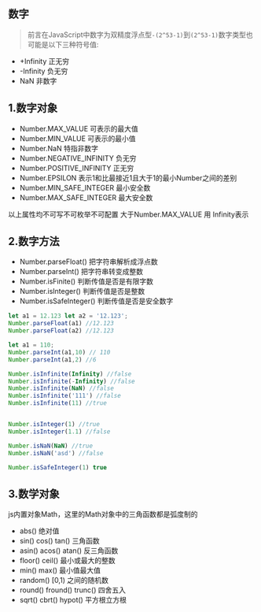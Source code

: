 ## 数字
> 前言在JavaScript中数字为双精度浮点型`-(2^53-1)`到`(2^53-1)`数字类型也可能是以下三种符号值:
- +Infinity 正无穷
- -Infinity 负无穷
- NaN 非数字
## 1.数字对象

- Number.MAX_VALUE 可表示的最大值
- Number.MIN_VALUE 可表示的最小值
- Number.NaN 特指非数字
- Number.NEGATIVE_INFINITY 负无穷
- Number.POSITIVE_INFINITY 正无穷
- Number.EPSILON 表示1和比最接近1且大于1的最小Number之间的差别
- Number.MIN_SAFE_INTEGER 最小安全数
- Number.MAX_SAFE_INTEGER 最大安全数

以上属性均不可写不可枚举不可配置
大于Number.MAX_VALUE 用 Infinity表示


## 2.数字方法
- Number.parseFloat() 把字符串解析成浮点数
- Number.parseInt() 把字符串转变成整数
- Number.isFinite() 判断传值是否是有限字数
- Number.isInteger() 判断传值是否是整数
- Number.isSafeInteger() 判断传值是否是安全数字

~~~js
let a1 = 12.123 let a2 = '12.123';
Number.parseFloat(a1) //12.123
Number.parseFloat(a2) //12.123

let a1 = 110;
Number.parseInt(a1,10) // 110
Number.parseInt(a1,2) //6

Number.isInfinite(Infinity) //false
Number.isInfinite(-Infinity) //false
Number.isInfinite(NaN) //false
Number.isInfinite('111') //false
Number.isInfinite(11) //true 


Number.isInteger(1) //true
Number.isInteger(1.1) //false

Number.isNaN(NaN) //true
Number.isNaN('asd') //false

Number.isSafeInteger(1) true
~~~

## 3.数学对象
js内置对象Math，这里的Math对象中的三角函数都是弧度制的

- abs() 绝对值
- sin() cos() tan() 三角函数
- asin() acos() atan() 反三角函数
- floor() ceil() 最小或最大的整数
- min() max() 最小值最大值
- random() [0,1) 之间的随机数
- round() fround() trunc() 四舍五入
- sqrt() cbrt() hypot() 平方根立方根

